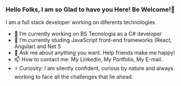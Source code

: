 ### Hello Folks, I am so Glad to have you Here! Be Welcome!👋

<!--
**PedroBelfort/PedroBelfort** is a ✨ _special_ ✨ repository because its `README.md` (this file) appears on your GitHub profile.
-->
   I am a full stack developer working on diferents technologies  

- 🔭 I’m currently working on BS Tecnologia as a C# developer 
- 🌱 I’m currently studing JavaScript front-end frameworks (React, Angular) and Net 5
- 💬 Ask me about anything you want. Help friends make me happy!
- 📫 How to contact me: My Linkedin, My Portfolio, My E-mail.
- ⚡ Curiosity: I am silently confident, curious by nature and always working to face all the challenges that lie ahead.



